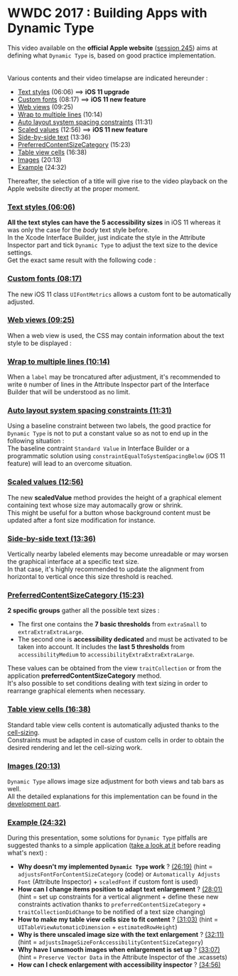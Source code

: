 # WWDC 2017 : Building Apps with Dynamic Type

<script>$(document).ready(function () {
    setBreadcrumb([{"label":"iOS","url":"mobile-ios.html"},
                   {"label":"WWDC","url":"dev-ios-wwdc.html"},
                   {"label":"2017 - Building Apps with Dynamic Type"}]);
    addSubMenu([
        {"label":"Design criteria","url":"criteria-ios.html"}, 
        {"label":"Developers guide","url":"dev-ios.html"},
        {"label":"VoiceOver","url":"voiceover.html"},
        {"label":"WWDC","url":"dev-ios-wwdc.html"},
        {"label":"Tests","url":"criteria-ios-test.html"}
    ]);        
});</script>

<span data-menuitem="mobile-ios"></span>

This video available on the **official Apple website** ([session 245](https://developer.apple.com/videos/play/wwdc2017/245/)) aims at defining what `Dynamic Type` is, based on good practice implementation.
</br><img style="max-width: 200px; height: auto;" alt="" src="./images/iOSdev/wwdc17-logo.png" />
<img style="max-width: 700px; height: auto;" alt="" src="./images/iOSdev/wwdc17-245.png" />
</br></br>Various contents and their video timelapse are indicated hereunder :
- [Text styles](#TextStyles) (06:06) ⟹ **iOS 11 upgrade**
- [Custom fonts](#CustomFonts) (08:17) ⟹ **iOS 11 new feature**
- [Web views](#WebViews) (09:25)
- [Wrap to multiple lines](#WrapToMultipleLines) (10:14)
- [Auto layout system spacing constraints](#AutoLayoutSystemSpacingConstraints) (11:31)
- [Scaled values](#ScaledValue) (12:56) ⟹ **iOS 11 new feature**
- [Side-by-side text](#SideBySideText) (13:36)
- [PreferredContentSizeCategory](#PreferredContentSizeCategory) (15:23)
- [Table view cells](#TableViewCells) (16:38)
- [Images](#Images) (20:13)
- [Example](#Demo) (24:32)

Thereafter, the selection of a title will give rise to the video playback on the Apple website directly at the proper moment.

<a name="TextStyles"></a>
### [Text styles (06:06)](https://developer.apple.com/videos/play/wwdc2017/245/?time=366)
**All the text styles can have the 5 accessibility sizes** in iOS 11 whereas it was only the case for the *body* text style before.
</br>In the Xcode Interface Builder, just indicate the style in the Attribute Inspector part and tick `Dynamic Type` to adjust the text size to the device settings.
</br><img style="max-width: 1000px; height: auto;" alt="" src="./images/iOSdev/wwdc17-245-TextStyle_1.png" />
</br>Get the exact same result with the following code :
</br><img style="max-width: 500px; height: auto;" alt="" src="./images/iOSdev/wwdc17-245-TextStyle_2.png" />

<a name="CustomFonts"></a>
### [Custom fonts (08:17)](https://developer.apple.com/videos/play/wwdc2017/245/?time=497)
The new iOS 11 class `UIFontMetrics` allows a custom font to be automatically adjusted.
</br><img style="max-width: 750px; height: auto;" alt="" src="./images/iOSdev/wwdc17-245-CustomFonts.png" />

<a name="WebViews"></a>
### [Web views (09:25)](https://developer.apple.com/videos/play/wwdc2017/245/?time=565)
When a web view is used, the CSS may contain information about the text style to be displayed :
</br><img style="max-width: 600px; height: auto;" alt="" src="./images/iOSdev/wwdc17-245-WebViews.png" />

<a name="WrapToMultipleLines"></a>
### [Wrap to multiple lines (10:14)](https://developer.apple.com/videos/play/wwdc2017/245/?time=614)
When a `label` may be troncatured after adjustment, it's recommended to write `0` number of lines in the Attribute Inspector part of the Interface Builder that will be understood as no limit.
</br><img style="max-width: 1000px; height: auto;" alt="" src="./images/iOSdev/wwdc17-245-WrapToMultipleLines.png" />

<a name="AutoLayoutSystemSpacingConstraints"></a>
### [Auto layout system spacing constraints (11:31)](https://developer.apple.com/videos/play/wwdc2017/245/?time=691)
Using a baseline constraint between two labels, the good practice for `Dynamic Type` is not to put a constant value so as not to end up in the following situation :
</br><img style="max-width: 450px; height: auto;" alt="" src="./images/iOSdev/wwdc17-245-AutoLayoutsystemSpacingConstraints_1.png" />
</br>The baseline contraint `Standard Value` in Interface Builder or a programmatic solution using  `constraintEqualToSystemSpacingBelow` (iOS 11 feature) will lead to an overcome situation.
</br><img style="max-width: 650px; height: auto;" alt="" src="./images/iOSdev/wwdc17-245-AutoLayoutsystemSpacingConstraints_2.png" />

<a name="ScaledValue"></a>
### [Scaled values (12:56)](https://developer.apple.com/videos/play/wwdc2017/245/?time=776)
The new **scaledValue** method provides the height of a graphical element containing text whose size may automacally grow or shrink.
</br><img style="max-width: 700px; height: auto;" alt="" src="./images/iOSdev/wwdc17-245-ScaledValue.png" />
</br>This might be useful for a button whose background content must be updated after a font size modification for instance.

<a name="SideBySideText"></a>
### [Side-by-side text (13:36)](https://developer.apple.com/videos/play/wwdc2017/245/?time=816)
Vertically nearby labeled elements may become unreadable or may worsen the graphical interface at a specific text size.
</br>In that case, it's highly recommended to update the alignment from horizontal to vertical once this size threshold is reached.
</br><img style="max-width: 700px; height: auto;" alt="" src="./images/iOSdev/wwdc17-245-SideBySideText.png" />

<a name="PreferredContentSizeCategory"></a>
### [PreferredContentSizeCategory (15:23)](https://developer.apple.com/videos/play/wwdc2017/245/?time=923)
**2 specific groups** gather all the possible text sizes :
- The first one contains the **7 basic thresholds** from `extraSmall` to `extraExtraExtraLarge`.
- The second one is **accessibility dedicated** and must be activated to be taken into account. It includes the **last 5 thresholds** from `accessibilityMedium` to `accessibilityExtraExtraExtraLarge`.

These values can be obtained from the view `traitCollection` or from the application **preferredContentSizeCategory** method.
</br><img style="max-width: 900px; height: auto;" alt="" src="./images/iOSdev/wwdc17-245-PreferredContentSizeCategory_1.png" />
</br>It's also possible to set conditions dealing with text sizing in order to rearrange graphical elements when necessary.
</br><img style="max-width: 650px; height: auto;" alt="" src="./images/iOSdev/wwdc17-245-PreferredContentSizeCategory_2.png" />

<a name="TableViewCells"></a>
### [Table view cells (16:38)](https://developer.apple.com/videos/play/wwdc2017/245/?time=998)
Standard table view cells content is automatically adjusted thanks to the [cell-sizing](https://developer.apple.com/videos/play/wwdc2017/245/?time=1058).
</br><img style="max-width: 600px; height: auto;" alt="" src="./images/iOSdev/wwdc17-245-TableViews_1.png" />
</br>Constraints must be adapted in case of custom cells in order to obtain the desired rendering and let the cell-sizing work.
</br><img style="max-width: 750px; height: auto;" alt="" src="./images/iOSdev/wwdc17-245-TableViews_2.png" />

<a name="Images"></a>
### [Images (20:13)](https://developer.apple.com/videos/play/wwdc2017/245/?time=1213)
`Dynamic Type` allows image size adjustment for both views and tab bars as well.
</br>All the detailed explanations for this implementation can be found in the [development part](./dev-ios.html#graphical-elements-size).

<a name="Demo"></a>
### [Example (24:32)](https://developer.apple.com/videos/play/wwdc2017/245/?time=1472)
During this presentation, some solutions for `Dynamic Type` pitfalls are suggested thanks to a simple application ([take a look at it](https://developer.apple.com/videos/play/wwdc2017/245/?time=1506) before reading what's next) :
- **Why doesn't my implemented `Dynamic Type` work** ?
[(26:19)](https://developer.apple.com/videos/play/wwdc2017/245/?time=1579) (hint = `adjustsFontForContentSizeCategory` (code) or `Automatically Adjusts Font` (Attribute Inspector) + `scaledFont` if custom font is used)
- **How can I change items position to adapt text enlargement** ?
[(28:01)](https://developer.apple.com/videos/play/wwdc2017/245/?time=1681) (hint = set up constraints for a vertical alignment + define these new constraints activation thanks to `preferredContentSizeCategory` + `traitCollectionDidChange` to be notified of a text size changing)
- **How to make my table view cells size to fit content** ?
[(31:03)](https://developer.apple.com/videos/play/wwdc2017/245/?time=1863) (hint = `UITableViewAutomaticDimension` + `estimatedRowHeight`)
- **Why is there unscaled image size with the text enlargement** ?
[(32:11)](https://developer.apple.com/videos/play/wwdc2017/245/?time=1931) (hint = `adjustsImageSizeForAccessibilityContentSizeCategory`)
- **Why have I unsmooth images when enlargement is set up** ?
[(33:07)](https://developer.apple.com/videos/play/wwdc2017/245/?time=1987) (hint = `Preserve Vector Data` in the Attribute Inspector of the .xcassets)
- **How can I check enlargement with accessibility inspector** ?
[(34:56)](https://developer.apple.com/videos/play/wwdc2017/245/?time=2096)

<!--  This file is part of a11y-guidelines | Our vision of mobile & web accessibility guidelines and best practices, with valid/invalid examples.
 Copyright (C) 2016  Orange SA
 See the Creative Commons Legal Code Attribution-ShareAlike 3.0 Unported License for more details (LICENSE file). -->